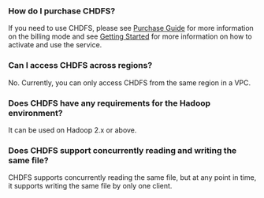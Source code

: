 ### How do I purchase CHDFS?
If you need to use CHDFS, please see [Purchase Guide](https://intl.cloud.tencent.com/document/product/1106/41955) for more information on the billing mode and see [Getting Started](https://intl.cloud.tencent.com/document/product/1106/41956) for more information on how to activate and use the service.


### Can I access CHDFS across regions?
No. Currently, you can only access CHDFS from the same region in a VPC.

### Does CHDFS have any requirements for the Hadoop environment?
It can be used on Hadoop 2.x or above.

### Does CHDFS support concurrently reading and writing the same file?
CHDFS supports concurrently reading the same file, but at any point in time, it supports writing the same file by only one client.


